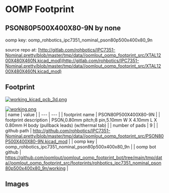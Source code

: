 # OOMP Footprint  
## PSON80P500X400X80-9N  by none  
  
oomp key: oomp_rohbotics_ipc7351_nominal_pson80p500x400x80_9n  
  
source repo at: [http://gitlab.com/rohbotics/IPC7351-Nominal.pretty/blob/master/tmp/data//oomlout_oomp_footprint_src/XTAL1200X480X460N.kicad_mod](http://gitlab.com/rohbotics/IPC7351-Nominal.pretty/blob/master/tmp/data//oomlout_oomp_footprint_src/XTAL1200X480X460N.kicad_mod)  
## Footprint  
  
[![working_kicad_pcb_3d.png](working_kicad_pcb_3d_600.png)](working_kicad_pcb_3d.png)  
  
[![working.png](working_600.png)](working.png)  
| name | value | 
| --- | --- | 
| footprint name | PSON80P500X400X80-9N | 
| footprint description | PSON,0.80mm pitch;8 pin,5.10mm W X 4.10mm L X 0.80mm H body (pullback leads) (w/thermal tab) | 
| number of pads | 9 | 
| github path | http://github.com/rohbotics/IPC7351-Nominal.pretty/blob/master/tmp/data//oomlout_oomp_footprint_src/PSON80P500X400X80-9N.kicad_mod | 
| oomp key | oomp_rohbotics_ipc7351_nominal_pson80p500x400x80_9n | 
| oomp bot github | https://github.com/oomlout/oomlout_oomp_footprint_bot/tree/main/tmp/data//oomlout_oomp_footprint_src/footprints/rohbotics_ipc7351_nominal_pson80p500x400x80_9n/working | 
## Images  
